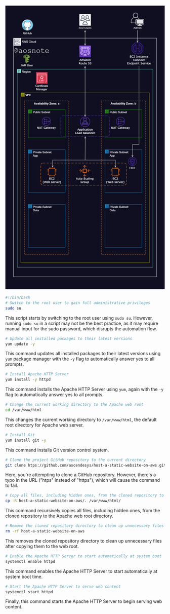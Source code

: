 ![Alt text](/Host_a_Static_Website_on_AWS.png)

```bash
#!/bin/bash
# Switch to the root user to gain full administrative privileges
sudo su
```
This script starts by switching to the root user using `sudo su`. However, running `sudo su` in a script may not be the best practice, as it may require manual input for the sudo password, which disrupts the automation flow.

```bash
# Update all installed packages to their latest versions
yum update -y
```
This command updates all installed packages to their latest versions using `yum` package manager with the `-y` flag to automatically answer yes to all prompts.

```bash
# Install Apache HTTP Server
yum install -y httpd
```
This command installs the Apache HTTP Server using `yum`, again with the `-y` flag to automatically answer yes to all prompts.

```bash
# Change the current working directory to the Apache web root
cd /var/www/html
```
This changes the current working directory to `/var/www/html`, the default root directory for Apache web server.

```bash
# Install Git
yum install git -y
```
This command installs Git version control system.

```bash
# Clone the project GitHub repository to the current directory
git clone htps://github.com/ascendesys/host-a-static-website-on-aws.git
```
Here, you're attempting to clone a GitHub repository. However, there's a typo in the URL ("htps" instead of "https"), which will cause the command to fail.

```bash
# Copy all files, including hidden ones, from the cloned repository to the Apache web root
cp -R host-a-static-website-on-aws/. /var/www/html/
```
This command recursively copies all files, including hidden ones, from the cloned repository to the Apache web root directory.

```bash
# Remove the cloned repository directory to clean up unnecessary files
rm -rf host-a-static-website-on-aws
```
This removes the cloned repository directory to clean up unnecessary files after copying them to the web root.

```bash
# Enable the Apache HTTP Server to start automatically at system boot
systemctl enable httpd
```
This command enables the Apache HTTP Server to start automatically at system boot time.

```bash
# Start the Apache HTTP Server to serve web content
systemctl start httpd
```
Finally, this command starts the Apache HTTP Server to begin serving web content.

